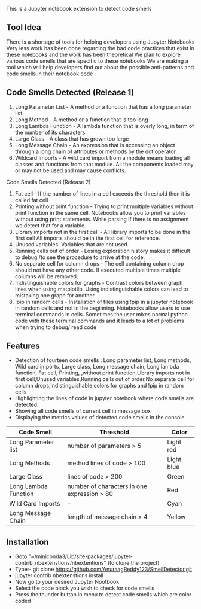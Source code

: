 This is a Jupyter notebook extension to detect code smells

## Tool Idea

There is a shortage of tools for helping developers using Jupyter Notebooks
Very less work has been done regarding the bad code practices that exist in these notebooks and the work has been theoretical
We plan to explore various code smells that are specific to these notebooks
We are making a tool which will help developers find out about the possible anti-patterns and code smells in their notebook code


## Code Smells Detected (Release 1)

1.   Long Parameter List     -   A method or a function that has a long parameter list.
2.   Long Method             -   A method or a function that is too long
3.   Long Lambda Function    -	  A lambda function that is overly long, in term of the number of its characters.
4.   Large Class             -	  A class that has grown too large
5.   Long Message Chain      -   An expression that is accessing an object through a long chain of attributes or methods by the dot operator.
6.   Wildcard Imports        -   A wild card import from a module means loading all classes and functions from that module. All the components loaded may or may not be used and may cause conflicts.

Code Smells Detected (Release 2)
1. Fat cell  -  If the number of lines in a cell exceeds the threshold then it is called fat cell
2. Printing without print function - Trying to print multiple variables without print function in the same cell. Notebooks allow you to print variables without using  print statements. While parsing if there is no assignment we detect that for a variable.
3. Library imports not in the first cell - All library imports to be done in the first cell All imports should be in the first cell for reference.
4. Unused variables: Variables that are not used.
5. Running cells out of order - Losing exploration history makes it difficult to debug /to see the procedure to arrive at the code.
6. No separate cell for column drops - The cell containing column drop should not have any other code. If executed multiple times multiple columns will be removed.
7. Indistinguishable colors for graphs - Contrast colors between graph lines when using matplotlib. Using indistinguishable colors  can lead to mistaking one graph for another. 
8. !pip in random cells - Installation of files using !pip in a jupyter notebook in random cells and not in the beginning. Notebooks allow users to use terminal commands in cells. Sometimes the user mixes normal python code with these terminal commands and it leads to a lot of problems when trying to debug/ read code


## Features

*  Detection of fourteen code smells : Long parameter list, Long methods, Wild card imports, Large class, Long message chain, Long lambda function, Fat cell, Printing, ,without print function,Library imports not in first cell,Unused variables,Running cells out of order,No separate cell for column drops,Indistinguishable colors for graphs and !pip in random cells
*  Highlighting the lines of code in jupyter notebook where code smells are detected.
*  Showing all code smells of current cell in message box
*  Displaying the metrics values of detected code smells in the console.


Code Smell             |     Threshold                                    |               Color     
---|---|---
Long Parameter list    |     number of parameters > 5                     |              Light red
Long Methods           |    method lines of code > 100                    |              Light blue
Large Class            |    lines of code > 200                           |              Green
Long Lambda Function   |    number of characters in one expression > 80   |              Red
Wild Card Imports      |    -                                             |              Cyan
Long Message Chain     |    length of message chain > 4                   |              Yellow


## Installation

* Goto "~/miniconda3/Lib/site-packages/jupyter-contrib_nbextenstions/nbextentions" (to clone the project)
* Type:- git clone https://github.com/AnuraagReddy123/SmellDetector.git
* jupyter contrib nbextenstions install
* Now go to your desired Jupyter Nootbook 
* Select the code block you wish to check for code smells
* Press the thunder button in menu to detect code smells which are color coded
